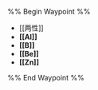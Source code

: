 %% Begin Waypoint %%
- [[两性]]
- **[[Al]]**
- **[[B]]**
- **[[Be]]**
- **[[Zn]]**

%% End Waypoint %%